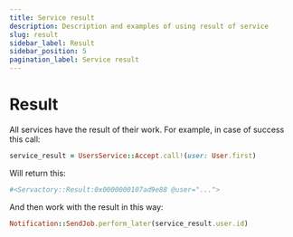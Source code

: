 ```yaml
---
title: Service result
description: Description and examples of using result of service
slug: result
sidebar_label: Result
sidebar_position: 5
pagination_label: Service result
---
```


# Result

All services have the result of their work. For example, in case of success this call:

```ruby
service_result = UsersService::Accept.call!(user: User.first)
```

Will return this:

```ruby
#<Servactory::Result:0x0000000107ad9e88 @user="...">
```

And then work with thе result in this way:

```ruby
Notification::SendJob.perform_later(service_result.user.id)
```
